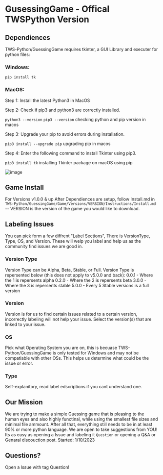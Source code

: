 # GusessingGame - Offical TWSPython Version 
## Dependiences
TWS-Python/GuessingGame requires tkinter, a GUI Library and executer for python files:
### Windows:
`pip install tk`
### MacOS: 
Step 1: Install the latest Python3 in MacOS

Step 2: Check if pip3 and python3 are correctly installed.

`python3 --version`
`pip3 --version`
checking python and pip version in macos

Step 3: Upgrade your pip to avoid errors during installation.

`pip3 install --upgrade pip`
upgrading pip in macos

Step 4: Enter the following command to install Tkinter using pip3.

`pip3 install tk`
installing Tkinter package on macOS using pip

![image](https://github.com/TWS-Python/GusessingGame/assets/100943586/f252693b-b35f-473f-8365-66948ead409a)

## Game Install
For Versions v1.0.0 & up
After Dependiences are setup, follow Install.md in `TWS-Python/GuessingGame/Game/Versions/VERSION/Instructions/Install.md` -- VERSION is the version of the game you would like to download.

## Labeling Issues
You can pick form a few diffrent "Label Sections", There is VersionType, Type, OS, and Version. These will welp you label and help us as the community find issues we are good in.

### Version Type
Version Type can be Alpha, Beta, Stable, or Full. Version Type is repersented below (this does not apply to v5.0.0 and back):
0.0.1 - Where the 1 is repersents alpha
0.2.0 - Where the 2 is repersents beta
3.0.0 - Where the 3 is repersents stable
5.0.0 - Every 5 Stable versions is a full version

### Version
Version is for us to find certain issues related to a certain version, incorrectly labeling will not help your issue. Select the version(s) that are linked to your issue.

### OS
Pick what Operating System you are on, this is becuase TWS-Python/GuessingGame is only tested for Windows and may not be compatiable with other OSs. This helps us determine what could be the issue or error.

### Type
Self-explanitory, read label edscriptions if you cant understand one.

## Our Mission
We are trying to make a simple Guessing game that is pleasing to the human eyes and also highly functinal, while using the smallest file sizes and minimal file ammount. After all that, everything still needs to be in at least 90% or more python language. We are open to take suggestions from YOU! Its as easy as opening a Issue and labeling it `Question` or opening a Q&A or Genaral discouction post. Started: 1/10/2023

## Questions?
Open a Issue with tag Question!
